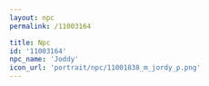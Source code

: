 ```yaml
---
layout: npc
permalink: /11003164

title: Npc
id: '11003164'
npc_name: 'Joddy'
icon_url: 'portrait/npc/11001838_m_jordy_p.png'
---
```

